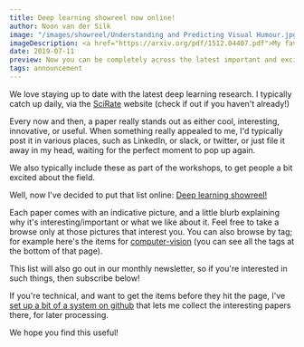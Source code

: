 ```yaml
---
title: Deep learning showreel now online!
author: Noon van der Silk
image: "/images/showreel/Understanding and Predicting Visual Humour.jpg"
imageDescription: <a href="https://arxiv.org/pdf/1512.04407.pdf">My favourite paper of 2015</a>, and maybe of all time. See the <a href="/showreel.html">showreel</a> page for more!
date: 2019-07-11
preview: Now you can be completely across the latest important and exciting developments in AI and deep learning, because we've made our "deep learning showreel" available online!
tags: announcement
---
```


We love staying up to date with the latest deep learning research. I typically
catch up daily, via the [SciRate](https://scirate.com) website (check if out
if you haven't already!)

Every now and then, a paper really stands out as either cool, interesting,
innovative, or useful. When something really appealed to me, I'd typically
post it in various places, such as LinkedIn, or slack, or twitter, or just
file it away in my head, waiting for the perfect moment to pop up again.

We also typically include these as part of the workshops, to get people a bit
excited about the field.

Well, now I've decided to put that list online: <a href="/showreel.html">Deep
learning showreel!</a>

<!--more-->

Each paper comes with an indicative picture, and a little blurb explaining why
it's interesting/important or what we like about it. Feel free to take a
browse only at those pictures that interest you. You can also browse by tag;
for example here's the items for
[computer-vision](showreel-tags/computer-vision.html) (you can see all the
tags at the bottom of that page).

This list will also go out in our monthly newsletter, so if you're interested
in such things, then subscribe below!

If you're technical, and want to get the items before they hit the page, I've
[set up a bit of a system on
github](https://github.com/BraneShop/showreel) that lets me collect
the interesting papers there, for later processing.

We hope you find this useful!
